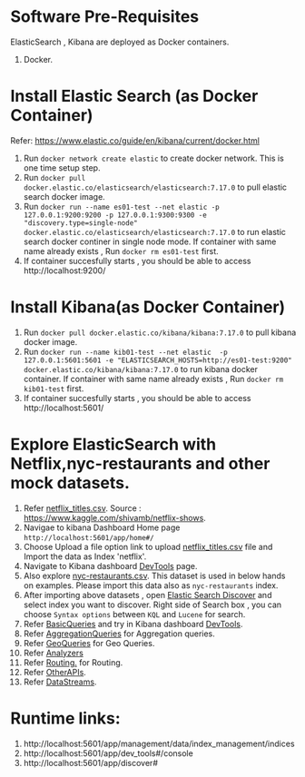 # Software Pre-Requisites
ElasticSearch , Kibana are deployed as Docker containers.
1. Docker.

# Install Elastic Search (as Docker Container)
Refer: https://www.elastic.co/guide/en/kibana/current/docker.html

1. Run `docker network create elastic`  to create docker network. This is one time setup step.
2. Run `docker pull docker.elastic.co/elasticsearch/elasticsearch:7.17.0` to pull elastic search docker image.
3. Run `docker run --name es01-test --net elastic -p 127.0.0.1:9200:9200 -p 127.0.0.1:9300:9300 -e "discovery.type=single-node" docker.elastic.co/elasticsearch/elasticsearch:7.17.0`
   to run elastic search docker continer in single node mode. If container with same name already exists , Run `docker rm es01-test` first.
4. If container succesfully starts , you should be able to access http://localhost:9200/

# Install Kibana(as Docker Container)

1. Run `docker pull docker.elastic.co/kibana/kibana:7.17.0` to pull kibana docker image.
2. Run `docker run --name kib01-test --net elastic  -p 127.0.0.1:5601:5601 -e "ELASTICSEARCH_HOSTS=http://es01-test:9200" docker.elastic.co/kibana/kibana:7.17.0` to run kibana docker container. If container with same name already exists , Run `docker rm kib01-test` first.
3. If container succesfully starts , you should be able to access http://localhost:5601/


# Explore ElasticSearch with Netflix,nyc-restaurants and other mock datasets.

1. Refer [netflix_titles.csv](/sample-data/netflix_titles.csv). Source : https://www.kaggle.com/shivamb/netflix-shows.
2. Navigae to kibana Dashboard Home page `http://localhost:5601/app/home#/`
3. Choose Upload a file option link to upload [netflix_titles.csv](/sample-data/netflix_titles.csv) file and Import the data as Index 'netflix'.
3. Navigate to Kibana dashboard [DevTools]((http://localhost:5601/app/dev_tools#/console)) page.
4. Also explore [nyc-restaurants.csv](/sample-data/nyc-restaurants.csv). 
   This dataset is used in below hands on examples. Please import this data also as `nyc-restaurants` index. 
5. After importing above datasets , open [Elastic Search Discover](http://localhost:5601/app/discover#) and select index you want to discover.
   Right side of Search box , you can choose `Syntax options` between `KQL` and `Lucene` for search.
6. Refer [BasicQueries](/BasicQueries.md) and try in Kibana dashboard [DevTools]((http://localhost:5601/app/dev_tools#/console)).
7. Refer [AggregationQueries](/AggregationQueries.md) for Aggregation queries.
8. Refer [GeoQueries](/GeoQueries.md) for Geo Queries.
9. Refer [Analyzers](/Analyzers.md)
10. Refer [Routing.](/Routing.md) for Routing.
11. Refer [OtherAPIs](/OtherAPIs.md).
12. Refer [DataStreams](/DataStreams.md).


# Runtime links:
1. http://localhost:5601/app/management/data/index_management/indices
2. http://localhost:5601/app/dev_tools#/console
3. http://localhost:5601/app/discover#